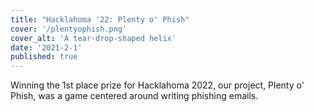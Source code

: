 ```yaml
---
title: "Hacklahoma '22: Plenty o' Phish"
cover: '/plentyophish.png'
cover_alt: 'A tear-drop-shaped helix'
date: '2021-2-1'
published: true
---
```


<script>
    import { AnchorButton } from "$lib";
</script>

Winning the 1st place prize for Hacklahoma 2022, our project, Plenty o' Phish, was a game
centered around writing phishing emails.

<AnchorButton href="https://plentyophish.tauser.us/" label="Hosted Site" ext />
<AnchorButton href="https://devpost.com/software/plenty-o-phish/" label="DevPost" ext />